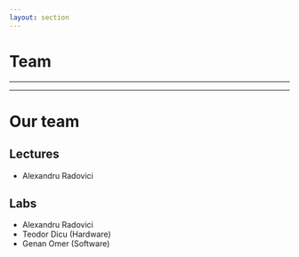 ```yaml
---
layout: section
---
```

# Team


---
---
# Our team

<div grid="~ cols-2 gap-2" m="t-2">

<div>

## Lectures
- Alexandru Radovici

</div>
<div>

## Labs

- Alexandru Radovici
- Teodor Dicu (Hardware)
- Genan Omer (Software)

</div>
</div>
